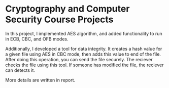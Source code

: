 # Cryptography and Computer Security Course Projects

In this project, I implemented AES algorithm, and added functionality to run in ECB, CBC, and OFB modes.

Additionally, I developed a tool for data integrity. It creates a hash value for a given file using AES in CBC mode, then adds this value to end of the file.
After doing this operation, you can send the file securely. The reciever checks the file using this tool. If someone has modified the file, the reciever can detects it.

More details are written in report.